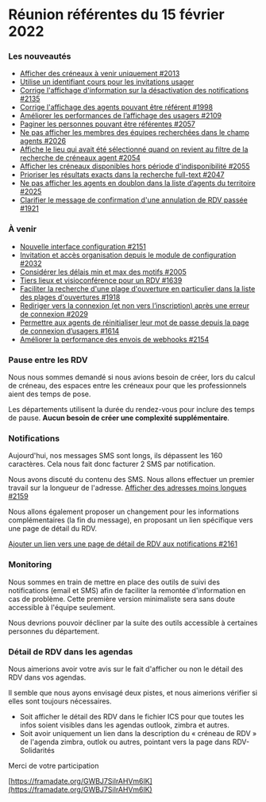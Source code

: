 # Réunion référentes du 15 février 2022

### Les nouveautés

* [Afficher des créneaux à venir uniquement #2013](https://github.com/betagouv/rdv-solidarites.fr/issues/2013)
* [Utilise un identifiant cours pour les invitations usager](https://github.com/betagouv/rdv-solidarites.fr/pull/2121)
* [Corrige l'affichage d'information sur la désactivation des notifications #2135](https://github.com/betagouv/rdv-solidarites.fr/issues/2135)
* [Corrige l'affichage des agents pouvant être référent #1998](https://github.com/betagouv/rdv-solidarites.fr/issues/1998)
* [Améliorer les performances de l’affichage des usagers #2109](https://github.com/betagouv/rdv-solidarites.fr/issues/2109)
* [Paginer les personnes pouvant être référentes #2057](https://github.com/betagouv/rdv-solidarites.fr/issues/2057)
* [Ne pas afficher les membres des équipes recherchées dans le champ agents #2026](https://github.com/betagouv/rdv-solidarites.fr/issues/2026)
* [Affiche le lieu qui avait été sélectionné quand on revient au filtre de la recherche de créneaux agent #2054](https://github.com/betagouv/rdv-solidarites.fr/issues/2054)
* [Afficher les créneaux disponibles hors période d'indisponibilité #2055](https://github.com/betagouv/rdv-solidarites.fr/issues/2055)
* [Prioriser les résultats exacts dans la recherche full-text #2047](https://github.com/betagouv/rdv-solidarites.fr/issues/2047)
* [Ne pas afficher les agents en doublon dans la liste d’agents du territoire #2025](https://github.com/betagouv/rdv-solidarites.fr/issues/2025)
* [Clarifier le message de confirmation d'une annulation de RDV passée #1921](https://github.com/betagouv/rdv-solidarites.fr/issues/1921)

### À venir

* [Nouvelle interface configuration #2151](https://github.com/betagouv/rdv-solidarites.fr/pull/2151)
* [Invitation et accès organisation depuis le module de configuration #2032](https://github.com/betagouv/rdv-solidarites.fr/issues/2032)
* [Considérer les délais min et max des motifs #2005](https://github.com/betagouv/rdv-solidarites.fr/issues/2005)
* [Tiers lieux et visioconférence pour un RDV #1639](https://github.com/betagouv/rdv-solidarites.fr/issues/1639)
* [Faciliter la recherche d'une plage d'ouverture en particulier dans la liste des plages d'ouvertures #1918](https://github.com/betagouv/rdv-solidarites.fr/issues/1918)
* [Rediriger vers la connexion (et non vers l’inscription) après une erreur de connexion #2029](https://github.com/betagouv/rdv-solidarites.fr/issues/2029)
* [Permettre aux agents de réinitialiser leur mot de passe depuis la page de connexion d’usagers #1614](https://github.com/betagouv/rdv-solidarites.fr/issues/1614)
* [Améliorer la performance des envois de webhooks #2154](https://github.com/betagouv/rdv-solidarites.fr/issues/2154)

### Pause entre les RDV

Nous nous sommes demandé si nous avions besoin de créer, lors du calcul de créneau, des espaces entre les créneaux pour que les professionnels aient des temps de pose.

Les départements utilisent la durée du rendez-vous pour inclure des temps de pause. **Aucun besoin de créer une complexité supplémentaire**.

### Notifications

Aujourd'hui, nos messages SMS sont longs, ils dépassent les 160 caractères. Cela nous fait donc facturer 2 SMS par notification.

Nous avons discuté du contenu des SMS. Nous allons effectuer un premier travail sur la longueur de l'adresse. [Afficher des adresses moins longues #2159](https://github.com/betagouv/rdv-solidarites.fr/issues/2159)

Nous allons également proposer un changement pour les informations complémentaires (la fin du message), en proposant un lien spécifique vers une page de détail du RDV.

[Ajouter un lien vers une page de détail de RDV aux notifications #2161](https://github.com/betagouv/rdv-solidarites.fr/issues/2161)

### Monitoring

Nous sommes en train de mettre en place des outils de suivi des notifications (email et SMS) afin de faciliter la remontée d'information en cas de problème. Cette première version minimaliste sera sans doute accessible à l'équipe seulement.

Nous devrions pouvoir décliner par la suite des outils accessible à certaines personnes du département.

### Détail de RDV dans les agendas

Nous aimerions avoir votre avis sur le fait d'afficher ou non le détail des RDV dans vos agendas.

Il semble que nous ayons envisagé deux pistes, et nous aimerions vérifier si elles sont toujours nécessaires.

* Soit afficher le détail des RDV dans le fichier ICS pour que toutes les infos soient visibles dans les agendas outlook, zimbra et autres.
* Soit avoir uniquement un lien dans la description du « créneau de RDV » de l'agenda zimbra, outlok ou autres, pointant vers la page dans RDV-Solidarités

Merci de votre participation&#x20;

[https://framadate.org/GWBJ7SiIrAHVm6lK](https://framadate.org/GWBJ7SiIrAHVm6lK)

